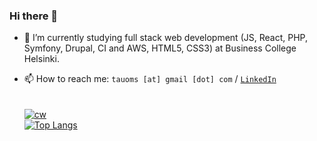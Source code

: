 ### Hi there 👋

- 🌱 I’m currently studying full stack web development (JS, React, PHP, Symfony, Drupal, CI and AWS, HTML5, CSS3) at Business College Helsinki.

- 📫 How to reach me: ```tauoms [at] gmail [dot] com``` / <a href="https://www.linkedin.com/in/tuomaskohvakka/">```LinkedIn```</a>
<br><br><br>
[![cw](https://www.codewars.com/users/tauoms/badges/small)](https://www.codewars.com/users/tauoms)  
[![Top Langs](https://github-readme-stats.vercel.app/api/top-langs/?username=tauoms&theme=gruvbox&hide_border=true&layout=compact)](https://github.com/anuraghazra/github-readme-stats)

<!--
**tauoms/tauoms** is a ✨ _special_ ✨ repository because its `README.md` (this file) appears on your GitHub profile.

Here are some ideas to get you started:

- 🔭 I’m currently working on ...
- 🌱 I’m currently learning ...
- 👯 I’m looking to collaborate on ...
- 🤔 I’m looking for help with ...
- 💬 Ask me about ...
- 📫 How to reach me: ...
- 😄 Pronouns: ...
- ⚡ Fun fact: ...
-->
